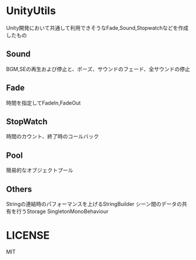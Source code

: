 # UnityUtils
Unity開発において共通して利用できそうなFade,Sound,Stopwatchなどを作成したもの

## Sound
BGM,SEの再生および停止と、ポーズ、サウンドのフェード、全サウンドの停止

## Fade
時間を指定してFadeIn,FadeOut

## StopWatch
時間のカウント、終了時のコールバック

## Pool
簡易的なオブジェクトプール

## Others
Stringの連結時のパフォーマンスを上げるStringBuilder
シーン間のデータの共有を行うStorage
SingletonMonoBehaviour

# LICENSE
MIT
